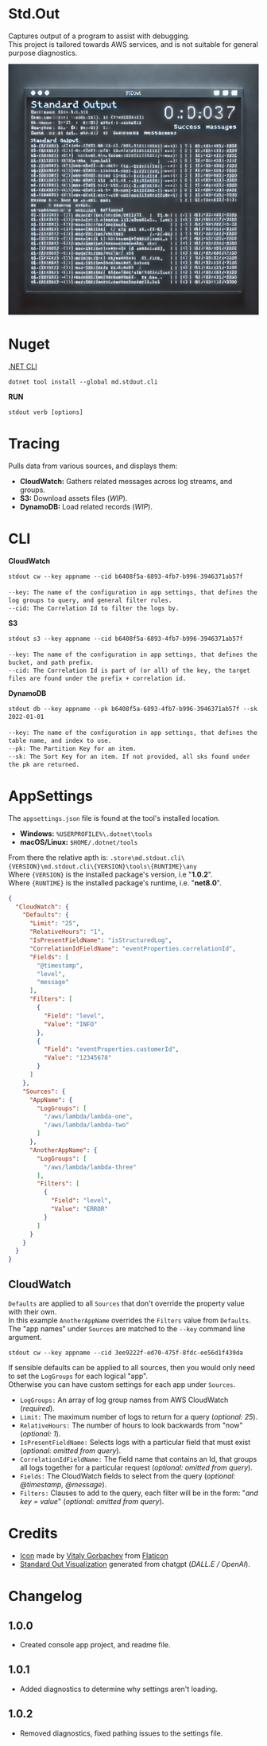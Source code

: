 # Std.Out

Captures output of a program to assist with debugging.  
This project is tailored towards AWS services, and is not suitable for general purpose diagnostics.  

![Console Standard Out Visualization](assets/ConsoleStandardOut.webp)  

# Nuget

[.NET CLI](https://www.nuget.org/packages/md.stdout.cli)
```console
dotnet tool install --global md.stdout.cli
```

**RUN**
```console
stdout verb [options]
```

# Tracing

Pulls data from various sources, and displays them:
* **CloudWatch:** Gathers related messages across log streams, and groups.
* **S3:** Download assets files (_WIP_).
* **DynamoDB:** Load related records (_WIP_).

# CLI

**CloudWatch**
```console
stdout cw --key appname --cid b6408f5a-6893-4fb7-b996-3946371ab57f

--key: The name of the configuration in app settings, that defines the log groups to query, and general filter rules.
--cid: The Correlation Id to filter the logs by.
```

**S3**
```console
stdout s3 --key appname --cid b6408f5a-6893-4fb7-b996-3946371ab57f

--key: The name of the configuration in app settings, that defines the bucket, and path prefix.
--cid: The Correlation Id is part of (or all) of the key, the target files are found under the prefix + correlation id.
```

**DynamoDB**
```console
stdout db --key appname --pk b6408f5a-6893-4fb7-b996-3946371ab57f --sk 2022-01-01

--key: The name of the configuration in app settings, that defines the table name, and index to use.
--pk: The Partition Key for an item.
--sk: The Sort Key for an item. If not provided, all sks found under the pk are returned.
```

# AppSettings

The `appsettings.json` file is found at the tool's installed location.  
* **Windows:** `%USERPROFILE%\.dotnet\tools`
* **macOS/Linux:** `$HOME/.dotnet/tools`

From there the relative apth is: `.store\md.stdout.cli\{VERSION}\md.stdout.cli\{VERSION}\tools\{RUNTIME}\any`  
Where `{VERSION}` is the installed package's version, i.e "**1.0.2**".  
Where `{RUNTIME}` is the installed package's runtime, i.e. "**net8.0**".  

```json
{
  "CloudWatch": {
    "Defaults": {
      "Limit": "25",
      "RelativeHours": "1",
      "IsPresentFieldName": "isStructuredLog",
      "CorrelationIdFieldName": "eventProperties.correlationId",
      "Fields": [
        "@timestamp",
        "level",
        "message"
      ],
      "Filters": [
        {
          "Field": "level",
          "Value": "INFO"
        },
        {
          "Field": "eventProperties.customerId",
          "Value": "12345678"
        }
      ]
    },
    "Sources": {
      "AppName": {
        "LogGroups": [
          "/aws/lambda/lambda-one",
          "/aws/lambda/lambda-two"
        ]
      },
      "AnotherAppName": {
        "LogGroups": [
          "/aws/lambda/lambda-three"
        ],
        "Filters": [
          {
            "Field": "level",
            "Value": "ERROR"
          }
        ]
      }
    }
  }
}
```

## CloudWatch

`Defaults` are applied to all `Sources` that don't override the property value with their own.  
In this example `AnotherAppName` overrides the `Filters` value from `Defaults`.   
The "app names" under `Sources` are matched to the `--key` command line argument.  
```console
stdout cw --key appname --cid 3ee9222f-ed70-475f-8fdc-ee56d1f439da
```

If sensible defaults can be applied to all sources, then you would only need to set the `LogGroups` for each logical "app".  
Otherwise you can have custom settings for each app under `Sources`.  

* `LogGroups:` An array of log group names from AWS CloudWatch (_required_).
* `Limit:` The maximum number of logs to return for a query (_optional: 25_).
* `RelativeHours:` The number of hours to look backwards from "now" (_optional: 1_).
* `IsPresentFieldName:` Selects logs with a particular field that must exist (_optional: omitted from query_).
* `CorrelationIdFieldName:` The field name that contains an Id, that groups all logs together for a particular request (_optional: omitted from query_).
* `Fields:` The CloudWatch fields to select from the query (_optional: @timestamp, @message_).
* `Filters:` Clauses to add to the query, each filter will be in the form: "_and key = value_" (_optional: omitted from query_).

# Credits
* [Icon](https://www.flaticon.com/free-icon/bird_2630452) made by [Vitaly Gorbachev](https://www.flaticon.com/authors/vitaly-gorbachev) from [Flaticon](https://www.flaticon.com/)
* [Standard Out Visualization](https://chatgpt.com/) generated from chatgpt (*DALL.E / OpenAI*).

# Changelog

## 1.0.0

* Created console app project, and readme file.

## 1.0.1

* Added diagnostics to determine why settings aren't loading.

## 1.0.2

* Removed diagnostics, fixed pathing issues to the settings file.